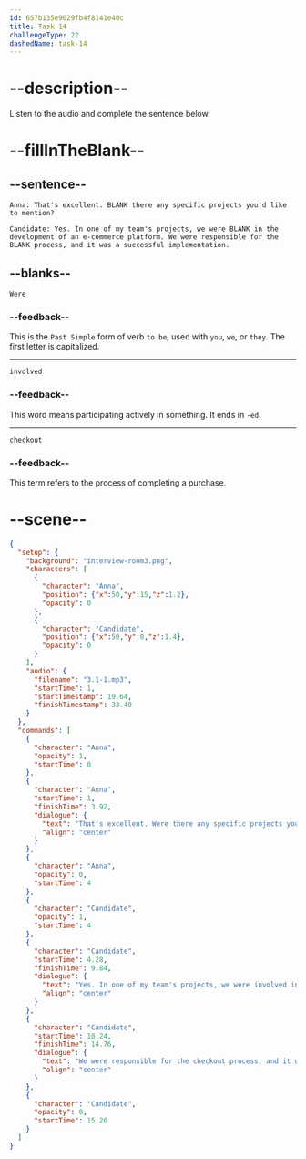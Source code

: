 ```yaml
---
id: 657b135e9029fb4f8141e40c
title: Task 14
challengeType: 22
dashedName: task-14
---
```


<!-- (Audio) Anna: That's excellent. Were there any specific projects you'd like to mention?
Candidate: Yes. In one of my team's projects, we were involved in the development of an e-commerce platform. We were responsible for the checkout process, and it was a successful implementation. -->

# --description--

Listen to the audio and complete the sentence below.

# --fillInTheBlank--

## --sentence--

`Anna: That's excellent. BLANK there any specific projects you'd like to mention?`

`Candidate: Yes. In one of my team's projects, we were BLANK in the development of an e-commerce platform. We were responsible for the BLANK process, and it was a successful implementation.`

## --blanks--

`Were`

### --feedback--

This is the `Past Simple` form of verb `to be`, used with `you`, `we`, or `they`. The first letter is capitalized.

---

`involved`

### --feedback--

This word means participating actively in something. It ends in `-ed`.

---

`checkout`

### --feedback--

This term refers to the process of completing a purchase.

# --scene--

```json
{
  "setup": {
    "background": "interview-room3.png",
    "characters": [
      {
        "character": "Anna",
        "position": {"x":50,"y":15,"z":1.2},
        "opacity": 0
      },
      {
        "character": "Candidate",
        "position": {"x":50,"y":0,"z":1.4},
        "opacity": 0
      }
    ],
    "audio": {
      "filename": "3.1-1.mp3",
      "startTime": 1,
      "startTimestamp": 19.64,
      "finishTimestamp": 33.40
    }
  },
  "commands": [
    {
      "character": "Anna",
      "opacity": 1,
      "startTime": 0
    },
    {
      "character": "Anna",
      "startTime": 1,
      "finishTime": 3.92,
      "dialogue": {
        "text": "That's excellent. Were there any specific projects you'd like to mention?",
        "align": "center"
      }
    },
    {
      "character": "Anna",
      "opacity": 0,
      "startTime": 4
    },
    {
      "character": "Candidate",
      "opacity": 1,
      "startTime": 4
    },
    {
      "character": "Candidate",
      "startTime": 4.28,
      "finishTime": 9.84,
      "dialogue": {
        "text": "Yes. In one of my team's projects, we were involved in the development of an e-commerce platform.",
        "align": "center"
      }
    },
    {
      "character": "Candidate",
      "startTime": 10.24,
      "finishTime": 14.76,
      "dialogue": {
        "text": "We were responsible for the checkout process, and it was a successful implementation.",
        "align": "center"
      }
    },
    {
      "character": "Candidate",
      "opacity": 0,
      "startTime": 15.26
    }
  ]
}
```
